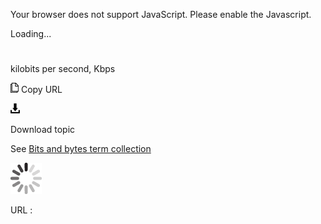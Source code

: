 Your browser does not support JavaScript. Please enable the Javascript.

Loading...

# 

kilobits per second, Kbps

![Copy URL](kilobits-per-second_files/Copy.png)
Copy URL

![Download](kilobits-per-second_files/Download.png)

Download topic

See [Bits and bytes term collection](https://worldready.cloudapp.net/Styleguide/Read?id=2700&topicid=26920)

![In progress](kilobits-per-second_files/activity-large.gif)

URL :
